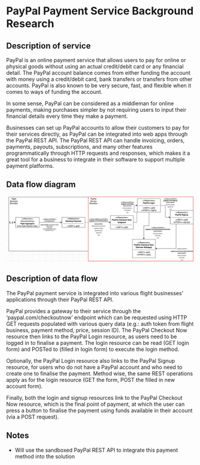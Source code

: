 # PayPal Payment Service Background Research

## Description of service
PayPal is an online payment service that allows users to pay for online or physical goods without using an actual credit/debit card or any financial detail. The PayPal account balance comes from either funding the account with money using a credit/debit card, bank transfers or transfers from other accounts. PayPal is also known to be very secure, fast, and flexible when it comes to ways of funding the account.

In some sense, PayPal can be considered as a middleman for online payments, making purchases simpler by not requiring users to input their financial details every time they make a payment.

Businesses can set up PayPal accounts to allow their customers to pay for their services directly, as PayPal can be integrated into web apps through the PayPal REST API. 
The PayPal REST API can handle invoicing, orders, payments, payouts, subscriptions, and many other features programmatically through HTTP requests and responses, which makes it a great tool for a business to integrate in their software to support multiple payment platforms.

## Data flow diagram
![PayPal Payment Service Dataflow Diagram](dataflow_diagram.png?raw=true "PayPal Payment Service Dataflow Diagram")

## Description of data flow
The PayPal payment service is integrated into various flight businesses’ applications through their PayPal REST API. 

PayPal provides a gateway to their service through the ‘paypal.com/checkoutnow’ endpoint which can be requested using HTTP GET requests populated with various query data (e.g.: auth token from flight business, payment method, price, session ID). The PayPal Checkout Now resource then links to the PayPal Login resource, as users need to be logged in to finalise a payment. The login resource can be read (GET login form) and POSTed to (filled in login form) to execute the login method.

Optionally, the PayPal Login resource also links to the PayPal Signup resource, for users who do not have a PayPal account and who need to create one to finalise the payment. Method wise, the same REST operations apply as for the login resource (GET the form, POST the filled in new account form).

Finally, both the login and signup resources link to the PayPal Checkout Now resource, which is the final point of payment, at which the user can press a button to finalise the payment using funds available in their account (via a POST request). 

## Notes
- Will use the sandboxed PayPal REST API to integrate this payment method into the solution

